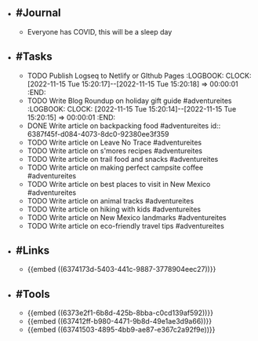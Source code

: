 - ## #Journal
	- Everyone has COVID, this will be a sleep day
- ## #Tasks
	- TODO Publish Logseq to Netlify or GIthub Pages
	  :LOGBOOK:
	  CLOCK: [2022-11-15 Tue 15:20:17]--[2022-11-15 Tue 15:20:18] =>  00:00:01
	  :END:
	- TODO Write Blog Roundup on holiday gift guide #adventureites
	  :LOGBOOK:
	  CLOCK: [2022-11-15 Tue 15:20:14]--[2022-11-15 Tue 15:20:15] =>  00:00:01
	  :END:
	- DONE Write article on backpacking food #adventureites
	  id:: 6387f45f-d084-4073-8dc0-92380ee3f359
	- TODO Write article on Leave No Trace #adventureites
	- TODO Write article on s'mores recipes #adventureites
	- TODO Write article on trail food and snacks #adventureites
	- TODO Write article on making perfect campsite coffee #adventureites
	- TODO Write article on best places to visit in New Mexico #adventureites
	- TODO Write article on animal tracks #adventureites
	- TODO Write article on hiking with kids #adventureites
	- TODO Write article on New Mexico landmarks #adventureites
	- TODO Write article on eco-friendly travel tips #adventureites
- ## #Links
	- {{embed ((6374173d-5403-441c-9887-3778904eec27))}}
- ## #Tools
	- {{embed ((6373e2f1-6b8d-425b-8bba-c0cd139af592))}}
	- {{embed ((637412ff-b980-4471-9b8d-49e1ae3d9a66))}}
	- {{embed ((63741503-4895-4bb9-ae87-e367c2a92f9e))}}